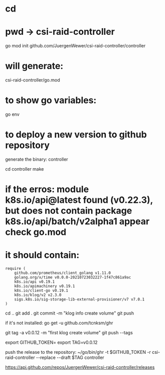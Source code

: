 # cd <projectHomePath eg. csi-raid-controller>
# pwd -> csi-raid-controller
go mod init github.com/JuergenWewer/csi-raid-controller/controller
# will generate:
csi-raid-controller/go.mod

# to show go variables:
go env

# to deploy a new version to github repository
generate the binary: controller

cd controller
make

# if  the erros: module k8s.io/api@latest found (v0.22.3), but does not contain package k8s.io/api/batch/v2alpha1 appear check go.mod
# it should contain:
```
require (
    github.com/prometheus/client_golang v1.11.0
    golang.org/x/time v0.0.0-20210723032227-1f47c861a9ac
    k8s.io/api v0.19.1
    k8s.io/apimachinery v0.19.1
    k8s.io/client-go v0.19.1
    k8s.io/klog/v2 v2.3.0
    sigs.k8s.io/sig-storage-lib-external-provisioner/v7 v7.0.1
)
```

cd ..
git add .
git commit -m "klog info create volume"
git push

if it's not installed:
go get -u github.com/tcnksm/ghr

git tag -a v0.0.12 -m "first klog create volume"
git push --tags

export GITHUB_TOKEN= <see in diary: git token jw>
export TAG=v0.0.12

push the release to the repository:
~/go/bin/ghr -t $GITHUB_TOKEN -r csi-raid-controller --replace --draft  $TAG controller


https://api.github.com/repos/JuergenWewer/csi-raid-controller/releases